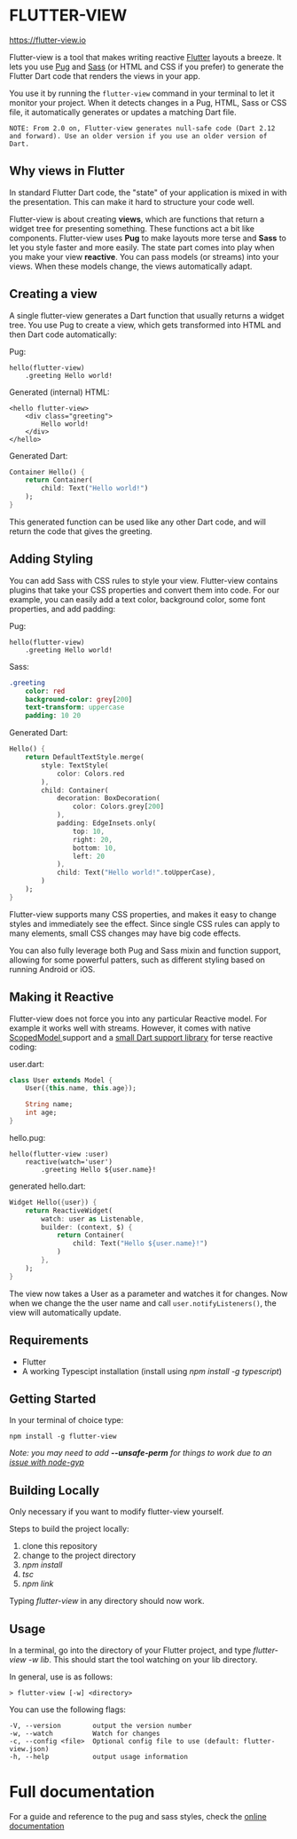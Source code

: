 # FLUTTER-VIEW

https://flutter-view.io

Flutter-view is a tool that makes writing reactive [Flutter](http://flutter.io) layouts a breeze. It lets you use [Pug](http://pugjs.org) and [Sass](http://sass-lang.com) \(or HTML and CSS if you prefer\) to generate the Flutter Dart code that renders the views in your app.

You use it by running the `flutter-view` command in your terminal to let it monitor your project. When it detects changes in a Pug, HTML, Sass or CSS file, it automatically generates or updates a matching Dart file.

`NOTE: From 2.0 on, Flutter-view generates null-safe code (Dart 2.12 and forward). Use an older version if you use an older version of Dart.`

## Why views in Flutter

In standard Flutter Dart code, the "state" of your application is mixed in with the presentation. This can make it hard to structure your code well.

Flutter-view is about creating **views**, which are functions that return a widget tree for presenting something. These functions act a bit like components. Flutter-view uses **Pug** to make layouts more terse and **Sass** to let you style faster and more easily. The state part comes into play when you make your view **reactive**. You can pass models (or streams) into your views. When these models change, the views automatically adapt.

## Creating a view

A single flutter-view generates a Dart function that usually returns a widget tree. You use Pug to create a view, which gets transformed into HTML and then Dart code automatically:

Pug:

```pug
hello(flutter-view)
    .greeting Hello world!
```

Generated (internal) HTML:

```markup
<hello flutter-view>
    <div class="greeting">
        Hello world!
    </div>
</hello>
```

Generated Dart:

```dart
Container Hello() {
    return Container(
        child: Text("Hello world!")
    );
}
```

This generated function can be used like any other Dart code, and will return the code that gives the greeting.

## Adding Styling

You can add Sass with CSS rules to style your view. Flutter-view contains plugins that take your CSS properties and convert them into code. For our example, you can easily add a text color, background color, some font properties, and add padding:

Pug:

```pug
hello(flutter-view)
    .greeting Hello world!
```

Sass:

```sass
.greeting
    color: red
    background-color: grey[200]
    text-transform: uppercase
    padding: 10 20
```

Generated Dart:

```dart
Hello() {
    return DefaultTextStyle.merge(
        style: TextStyle(
            color: Colors.red
        ),
        child: Container(
            decoration: BoxDecoration(
                color: Colors.grey[200]
            ),
            padding: EdgeInsets.only(
                top: 10,
                right: 20,
                bottom: 10,
                left: 20
            ),
            child: Text("Hello world!".toUpperCase),
        )
    );
}
```

Flutter-view supports many CSS properties, and makes it easy to change styles and immediately see the effect. Since single CSS rules can apply to many elements, small CSS changes may have big code effects.

You can also fully leverage both Pug and Sass mixin and function support, allowing for some powerful patters, such as different styling based on running Android or iOS.

## Making it Reactive

Flutter-view does not force you into any particular Reactive model. For example it works well with streams. However, it comes with native [ScopedModel ](https://pub.dartlang.org/packages/scoped_model)support and a [small Dart support library](https://pub.dartlang.org/packages/flutter_view_tools) for terse reactive coding:

user.dart:

```dart
class User extends Model {
    User({this.name, this.age});

    String name;
    int age;
}
```

hello.pug:

```pug
hello(flutter-view :user)
    reactive(watch='user')
        .greeting Hello ${user.name}!
```

generated hello.dart:

```dart
Widget Hello({user}) {
    return ReactiveWidget(
        watch: user as Listenable,
        builder: (context, $) {
            return Container(
                child: Text("Hello ${user.name}!")
            )
        },
    );
}
```

The view now takes a User as a parameter and watches it for changes. Now when we change the the user name and call `user.notifyListeners()`, the view will automatically update.

## Requirements

- Flutter
- A working Typescipt installation (install using _npm install -g typescript_)

## Getting Started

In your terminal of choice type:

    npm install -g flutter-view

_Note: you may need to add **--unsafe-perm** for things to work due to an [issue
with node-gyp](https://github.com/nodejs/node-gyp/issues/454)_

## Building Locally

Only necessary if you want to modify flutter-view yourself.

Steps to build the project locally:

1. clone this repository
2. change to the project directory
3. _npm install_
4. _tsc_
5. _npm link_

Typing _flutter-view_ in any directory should now work.

## Usage

In a terminal, go into the directory of your Flutter project, and type _flutter-view -w lib_. This should start the tool watching on your lib directory.

In general, use is as follows:

    > flutter-view [-w] <directory>

You can use the following flags:

    -V, --version        output the version number
    -w, --watch          Watch for changes
    -c, --config <file>  Optional config file to use (default: flutter-view.json)
    -h, --help           output usage information

# Full documentation

For a guide and reference to the pug and sass styles, check the [online documentation](https://flutter-view.gitbook.io/project/)
